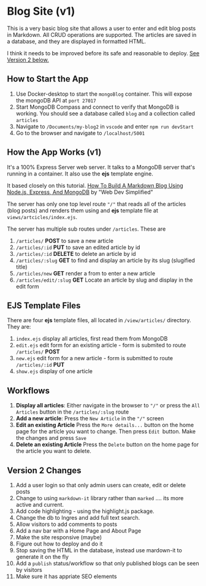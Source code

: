 # Blog Site (v1)

This is a very basic blog site that allows a user to enter and edit blog posts in Markdown. All CRUD operations are supported. The articles are saved in a database, and they are displayed in formatted HTML.

I think it needs to be improved before its safe and reasonable to deploy. [See Version 2 below.](#Version-2-Changes)

## How to Start the App

1. Use Docker-desktop to start the `mongoBlog` container. This will expose the mongoDB API at `port 27017`
2. Start MongoDB Compass and connect to verify that MongoDB is working. You should see a database called `blog` and a collection called `articles`
3. Navigate to `/Documents/my-blog2` in `vscode` and enter `npm run devStart`
4. Go to the browser and navigate to `/localhost/5001`

## How the App Works (v1)

It's a 100% Express Server web server. It talks to a MongoDB server that's running in a container. It also use the **ejs** template engine.

It based closely on this tutorial. [How To Build A Markdown Blog Using Node.js, Express, And MongoDB](https://www.youtube.com/watch?v=1NrHkjlWVhM) by "Web Dev Simplified"

The server has only one top level route `"/"` that reads all of the articles (blog posts) and renders them using and **ejs** template file at `views/artcicles/index.ejs`.

The server has multiple sub routes under `/articles`.
These are

1. `/articles/` **POST** to save a new article
2. `/articles/:id` **PUT** to save an edited article by id
3. `/articles/:id` **DELETE** to delete an article by id
4. `/articles/:slug` **GET** to find and display an article by its slug (slugified title)
5. `/articles/new` **GET** render a from to enter a new article
6. `/articles/edit/:slug` **GET** Locate an article by slug and display in the edit form

## EJS Template Files

There are four **ejs** template files, all located in `/view/articles/` directory. They are:

1. `index.ejs` display all articles, first read them from MongoDB
2. `edit.ejs` edit form for an existing article - form is submited to route `/articles/` **POST**
3. `new.ejs` edit form for a new article - form is submitted to route `/articles/:id` **PUT**
4. `show.ejs` display of one article

## Workflows

1. **Display all articles**: Either navigate in the browser to `"/"` or press the `All Articles` button in the `/articles/:slug` route
2. **Add a new article**: Press the `New Article` in the `"/"` screen
3. **Edit an existing Article** Press the `More details...` button on the home page for the article you want to change. Then press `Edit `button. Make the changes and press `Save`
4. **Delete an existing Article** Press the `Delete` button on the home page for the article you want to delete.

## Version 2 Changes

1. Add a user login so that only admin users can create, edit or delete posts
2. Change to using `markdown-it` library rather than `marked` .... its more active and current.
3. Add code highlighting - using the highlight.js package.
4. Change the db to Ingres and add full text search.
5. Allow visitors to add comments to posts
6. Add a nav bar with a Home Page and About Page
7. Make the site responsive (maybe)
8. Figure out how to deploy and do it
9. Stop saving the HTML in the database, instead use mardown-it to generate it on the fly
10. Add a `publish` status/workflow so that only published blogs can be seen by visitors
11. Make sure it has appriate SEO elements
